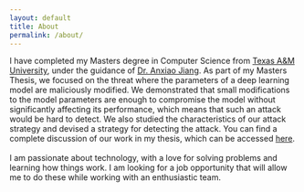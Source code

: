 ```yaml
---
layout: default
title: About
permalink: /about/
---
```


<p> I have completed my Masters degree in Computer Science from <a href="https://www.tamu.edu/">Texas A&M University</a>, under the guidance of <a
href="http://faculty.cse.tamu.edu/ajiang/">Dr. Anxiao Jiang</a>. As part of my Masters Thesis, we focused on the threat where the parameters of a deep learning model are
maliciously modified. We demonstrated that small modifications to the model parameters are enough to compromise the model without significantly
affecting its performance, which means that such an attack would be hard to detect. We also studied the characteristics of our attack strategy and devised a strategy for detecting the attack. You can
find a complete discussion of our work in my thesis, which can be accessed <a href="/thesis.pdf">here</a>.
<br><br>
I am passionate about technology, with a love for solving problems and learning how things work. I am looking for a job opportunity that will allow me to do these while working with an enthusiastic team.<br><br>
</p>
